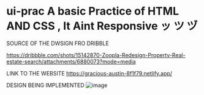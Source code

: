 # ui-prac A basic Practice of HTML AND CSS , It Aint Responsive  ッ ツ ヅ 

SOURCE OF THE DWSIGN FRO DRIBBLE

https://dribbble.com/shots/15142870-Zoopla-Redesign-Property-Real-estate-search/attachments/6880073?mode=media
 
LINK TO THE WEBSITE
https://gracious-austin-8f1f79.netlify.app/


DESIGN BEING IMPLEMENTED 
![image](https://user-images.githubusercontent.com/46398938/131100472-e7ff7bcc-344a-4b82-adcf-369bae5ef81d.png)

